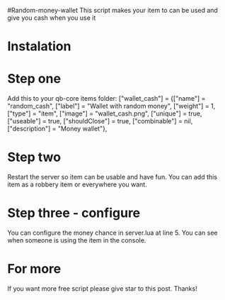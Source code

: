 #Random-money-wallet
This script makes your item to can be used and give you cash when you use it


# Instalation
# Step one
Add this to your qb-core items folder:
["wallet_cash"] = {["name"] = "random_cash", ["label"] = "Wallet with random money", ["weight"] = 1, ["type"] = "item", ["image"] = "wallet_cash.png", ["unique"] = true, ["useable"] = true, ["shouldClose"] = true, ["combinable"] = nil, ["description"] = "Money wallet"},

# Step two
Restart the server so item can be usable and have fun. You can add this item as a robbery item or everywhere you want.

# Step three - configure
You can configure the money chance in server.lua at line 5.
You can see when someone is using the item in the console.

# For more
If you want more free script please give star to this post. Thanks!
